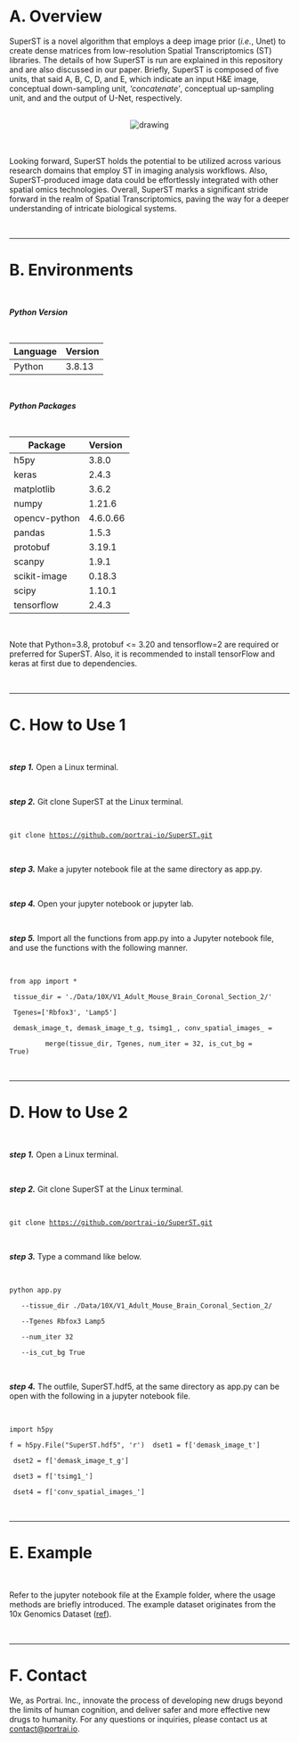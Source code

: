 # A. Overview

SuperST is a novel algorithm that employs a deep image prior (_i.e._, Unet) to create dense matrices from low-resolution Spatial Transcriptomics (ST) libraries. The details of how SuperST is run are explained in this repository and are also discussed in our paper. Briefly, SuperST is composed of five units, that said A, B, C, D, and E, which indicate an input H&E image, conceptual down-sampling unit, _‘concatenate’_, conceptual up-sampling unit, and and the output of U-Net, respectively.

<br>
<center>
<img src="https://github.com/portrai-io/SuperST/assets/55747737/f603fa0b-8e74-488a-b769-01051b7c5298" alt="drawing" />
</center>
<br>
<br>

Looking forward, SuperST holds the potential to be utilized across various research domains that employ ST in imaging analysis workflows. Also, SuperST-produced image data could be effortlessly integrated with other spatial omics technologies. Overall, SuperST marks a significant stride forward in the realm of Spatial Transcriptomics, paving the way for a deeper understanding of intricate biological systems.

<br>

---

# B. Environments

<br>

_**Python Version**_ 

<br>

| **Language** | **Version** |
| --- | --- |
| Python | 3.8.13 |

<br>

_**Python Packages**_

<br>

| **Package** | **Version**  |
| --- | --- |
| h5py | 3.8.0 |
| keras | 2.4.3 |
| matplotlib | 3.6.2 |
| numpy | 1.21.6 |
| opencv-python | 4.6.0.66 |
| pandas | 1.5.3 |
| protobuf | 3.19.1 |
| scanpy | 1.9.1 |
| scikit-image | 0.18.3 |
| scipy | 1.10.1 |
| tensorflow | 2.4.3 |

<br>

Note that Python=3.8, protobuf <= 3.20 and tensorflow=2 are required or preferred for SuperST. Also, it is recommended to install tensorFlow and keras at first due to dependencies.

<br>

---

# C. How to Use 1

<br>

_**step 1.**_ Open a Linux terminal.

<br>

_**step 2.**_ Git clone SuperST at the Linux terminal.

<br>

<code>git clone https://github.com/portrai-io/SuperST.git </code>

<br>

_**step 3.**_ Make a jupyter notebook file at the same directory as app.py.
  
<br>

_**step 4.**_ Open your jupyter notebook or jupyter lab. 

<br>

_**step 5.**_ Import all the functions from app.py into a Jupyter notebook file, and use the functions with the following manner.

<br>

<code>from app import * \
&nbsp;tissue_dir = './Data/10X/V1_Adult_Mouse_Brain_Coronal_Section_2/'\
&nbsp;Tgenes=['Rbfox3', 'Lamp5']\
&nbsp;demask_image_t, demask_image_t_g, tsimg1_, conv_spatial_images_ = \
&nbsp;&nbsp;&nbsp;&nbsp;&nbsp;&nbsp;&nbsp;&nbsp; merge(tissue_dir, Tgenes, num_iter = 32, is_cut_bg = True)</code>

<br>

---

# D. How to Use 2

<br>

_**step 1.**_ Open a Linux terminal.

<br>

_**step 2.**_ Git clone SuperST at the Linux terminal.

<br>

<code>git clone https://github.com/portrai-io/SuperST.git </code>

<br>

_**step 3.**_ Type a command like below.

<br>

<code>python app.py \
&nbsp;&nbsp; --tissue_dir ./Data/10X/V1_Adult_Mouse_Brain_Coronal_Section_2/ \
&nbsp;&nbsp; --Tgenes Rbfox3 Lamp5 \
&nbsp;&nbsp; --num_iter 32 \
&nbsp;&nbsp; --is_cut_bg True </code>

<br>

_**step 4.**_ The outfile, SuperST.hdf5, at the same directory as app.py can be open with the following in a jupyter notebook file.

<br>

<code>import h5py \
f = h5py.File("SuperST.hdf5", 'r')
&nbsp;dset1 = f['demask_image_t'] \
&nbsp;dset2 = f['demask_image_t_g'] \
&nbsp;dset3 = f['tsimg1_'] \
&nbsp;dset4 = f['conv_spatial_images_']</code>

<br>

---

# E. Example

<br>

Refer to the jupyter notebook file at the Example folder, where the usage methods are briefly introduced. The example dataset originates from the 10x Genomics Dataset ([ref](https://www.10xgenomics.com/resources/datasets/adult-mouse-brain-section-2-coronal-stains-dapi-anti-gfap-anti-neu-n-1-standard-1-1-0)).

<br>

---

# F. Contact
We, as Portrai. Inc., innovate the process of developing new drugs beyond the limits of human cognition, and deliver safer and more effective new drugs to humanity. For any questions or inquiries, please contact us at [contact@portrai.io](mailto:contact@portrai.io).
